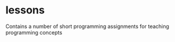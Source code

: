 lessons
=======

Contains a number of short programming assignments for teaching programming concepts
